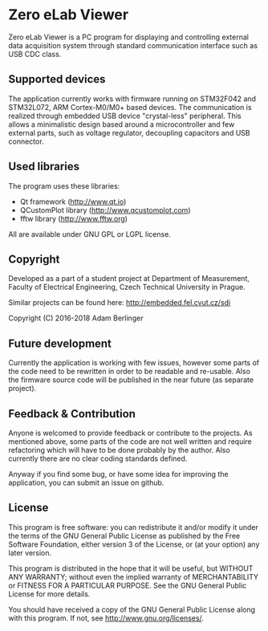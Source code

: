 # Zero eLab Viewer

Zero eLab Viewer is a PC program for displaying and controlling external
data acquisition system through standard communication
interface such as USB CDC class.

## Supported devices

The application currently works with firmware running on STM32F042 and STM32L072,
ARM Cortex-M0/M0+ based devices. The communication is realized through embedded
USB device "crystal-less" peripheral. This allows a minimalistic design
based around a microcontroller and few external parts, such as voltage regulator,
decoupling capacitors and USB connector.

## Used libraries

The program uses these libraries:
* Qt framework (http://www.qt.io)
* QCustomPlot library (http://www.qcustomplot.com)
* fftw library (http://www.fftw.org)

All are available under GNU GPL or LGPL license.

## Copyright

Developed as a part of a student project at Department of Measurement,
Faculty of Electrical Engineering,
Czech Technical University in Prague.

Similar projects can be found here: http://embedded.fel.cvut.cz/sdi

Copyright (C) 2016-2018  Adam Berlinger

## Future development

Currently the application is working with few issues, however some parts
of the code need to be rewritten in order to be readable and re-usable.
Also the firmware source code will be published in the near future
(as separate project).

## Feedback & Contribution

Anyone is welcomed to provide feedback or contribute to the projects.
As mentioned above, some parts of the code are not well written and require
refactoring which will have to be done probably by the author.
Also currently there are no clear coding standards defined.

Anyway if you find some bug, or have some idea for improving the application,
you can submit an issue on github.

## License

This program is free software: you can redistribute it and/or modify
it under the terms of the GNU General Public License as published by
the Free Software Foundation, either version 3 of the License, or
(at your option) any later version.

This program is distributed in the hope that it will be useful,
but WITHOUT ANY WARRANTY; without even the implied warranty of
MERCHANTABILITY or FITNESS FOR A PARTICULAR PURPOSE.  See the
GNU General Public License for more details.

You should have received a copy of the GNU General Public License
along with this program.  If not, see <http://www.gnu.org/licenses/>.

